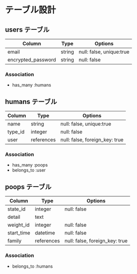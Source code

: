 # テーブル設計

## users テーブル

| Column             | Type   | Options                  |
| ------------------ | ------ | ------------------------ |
| email              | string | null: false, unique:true |
| encrypted_password | string | null: false              |


### Association
- has_many :humans


## humans テーブル

| Column         | Type         | Options                        |
| -------------- | ------------ | ------------------------------ |
| name           | string       | null: false, unique:true       |
| type_id        | integer      | null: false                    |
| user           | references   | null: false, foreign_key: true |


### Association
- has_many :poops
- belongs_to :user

## poops テーブル

| Column             | Type         | Options                        |
| ------------------ | ------------ | ------------------------------ |
| state_id           | integer      | null: false                    |
| detail             | text         |                                |
| weight_id          | integer      | null: false                    |
| start_time         | datetime     | null: false                    |
| family             | references   | null: false, foreign_key: true |



### Association
- belongs_to :humans